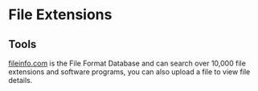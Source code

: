 # File Extensions

## Tools
[fileinfo.com](https://fileinfo.com/) is the File Format Database and can search over 10,000 file extensions and software programs, you can also upload a file to view file details.